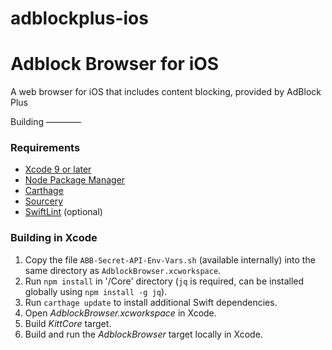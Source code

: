 # adblockplus-ios
Adblock Browser for iOS
=======================

A web browser for iOS that includes content blocking, provided by AdBlock Plus

Building
————

### Requirements

- [Xcode 9 or later](https://developer.apple.com/xcode/)
- [Node Package Manager](https://www.npmjs.com)
- [Carthage](https://github.com/Carthage/Carthage)
- [Sourcery](https://github.com/krzysztofzablocki/Sourcery)
- [SwiftLint](https://github.com/realm/SwiftLint/) (optional)

### Building in Xcode

1. Copy the file `ABB-Secret-API-Env-Vars.sh` (available internally) into the same directory as `AdblockBrowser.xcworkspace`.
2. Run `npm install` in '/Core' directory (`jq` is required, can be installed globally using `npm install -g jq`).
3. Run `carthage update` to install additional Swift dependencies.
4. Open _AdblockBrowser.xcworkspace_ in Xcode.
5. Build _KittCore_ target.
6. Build and run the _AdblockBrowser_ target locally in Xcode.
